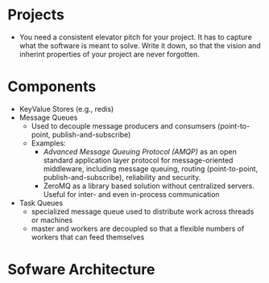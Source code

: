 # Projects

* You need a consistent elevator pitch for your project. It has to capture what the software is meant to solve. Write it down, so that the vision and inherint properties of your project are never forgotten.


# Components

* KeyValue Stores (e.g., redis)
* Message Queues
  - Used to decouple message producers and consumsers (point-to-point, publish-and-subscribe)
  - Examples:
    + _Advanced Message Queuing Protocol (AMQP)_  as an open standard application layer protocol for message-oriented middleware, including message queuing, routing (point-to-point, publish-and-subscribe), reliability and security.
    + ZeroMQ as a library based solution without centralized servers. Useful for inter- and even in-process communication
* Task Queues
  - specialized message queue used to distribute work across threads or machines
  - master and workers are decoupled so that a flexible numbers of workers that can feed themselves



# Sofware Architecture

